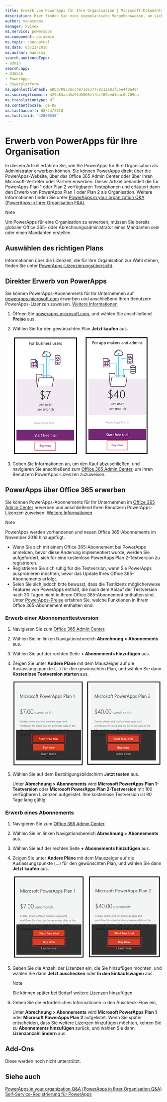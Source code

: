 ```yaml
---
title: Erwerb von PowerApps für Ihre Organisation | Microsoft-Dokumentation
description: Hier finden Sie eine exemplarische Vorgehensweise, um sich als Administrator für PowerApps zu registrieren.
author: manasmams
manager: kvivek
ms.service: powerapps
ms.component: pa-admin
ms.topic: conceptual
ms.date: 03/21/2018
ms.author: manasma
search.audienceType:
- admin
search.app:
- D365CE
- PowerApps
- Powerplatform
ms.openlocfilehash: a8bd709c3dcc4871d637778c12a81f5be4f0a494
ms.sourcegitcommit: 429b83aaa5a91d5868e1fbc169bed1bac0c709ea
ms.translationtype: HT
ms.contentlocale: de-DE
ms.lasthandoff: 08/24/2018
ms.locfileid: "42860535"
---
```

# <a name="purchase-powerapps-for-your-organization"></a>Erwerb von PowerApps für Ihre Organisation
In diesem Artikel erfahren Sie, wie Sie PowerApps für Ihre Organisation als Administrator erwerben können. Sie können PowerApps direkt über die PowerApps-Website, über das Office 365 Admin Center oder über Ihren Microsoft-Vertreter oder Partner erwerben. Dieser Artikel behandelt die für PowerApps Plan 1 oder Plan 2 verfügbaren Testoptionen und erläutert dann den Erwerb von PowerApps Plan 1 oder Plan 2 als Organisation. Weitere Informationen finden Sie unter [PowerApps in your organization Q&A (PowerApps in Ihrer Organisation F&A)](signup-question-and-answer.md).

> [!NOTE]
>   Um PowerApps für eine Organisation zu erwerben, müssen Sie bereits globaler Office 365- oder Abrechnungsadministrator eines Mandanten sein oder einen Mandanten erstellen.

## <a name="choosing-the-right-plan"></a>Auswählen des richtigen Plans
Informationen über die Lizenzen, die für Ihre Organisation zur Wahl stehen, finden Sie unter [PowerApps-Lizenzierungsübersicht](pricing-billing-skus.md).

## <a name="purchase-powerapps-directly"></a>Direkter Erwerb von PowerApps
Sie können PowerApps-Abonnements für Ihr Unternehmen auf [powerapps.microsoft.com][4] erwerben und anschließend Ihren Benutzern PowerApps-Lizenzen zuweisen. [Weitere Informationen][5]

1. Öffnen Sie [powerapps.microsoft.com][4], und wählen Sie anschließend **Preise** aus.

2. Wählen Sie für den gewünschten Plan **Jetzt kaufen** aus.

    ![](./media/signup-for-powerapps-admin/buy-now.png)

3. Geben Sie Informationen an, um den Kauf abzuschließen, und navigieren Sie anschließend zum [Office 365 Admin Center][6], um Ihren Benutzern PowerApps-Lizenzen zuzuweisen.

## <a name="get-powerapps-through-office-365"></a>PowerApps über Office 365 erwerben
Sie können PowerApps-Abonnements für Ihr Unternehmen im [Office 365 Admin Center][6] erwerben und anschließend Ihren Benutzern PowerApps-Lizenzen zuweisen. [Weitere Informationen][5]

> [!NOTE]
> PowerApps werden vorhandenen und neuen Office 365-Abonnements im November 2016 hinzugefügt.
>
> * Wenn Sie sich mit einem Office 365-Abonnement bei PowerApps anmelden, bevor diese Änderung implementiert wurde, werden Sie aufgefordert, sich für eine kostenlose PowerApps Plan 2-Testversion zu registrieren.
> * Registrieren Sie sich ruhig für die Testversion, wenn Sie PowerApps ausprobieren möchten, bevor das Update Ihres Office 365-Abonnements erfolgt.  
> * Seien Sie sich jedoch bitte bewusst, dass die Testlizenz möglicherweise Features von PowerApps enthält, die nach dem Ablauf der Testversion nach 30 Tagen nicht in Ihrem Office 365-Abonnement enthalten sind.  Unter [PowerApps-Preise][2] erfahren Sie, welche Funktionen in Ihrem Office 365-Abonnement enthalten sind.


### <a name="purchase-a-subscription-trial"></a>Erwerb einer Abonnementtestversion
1. Navigieren Sie zum [Office 365 Admin Center][6].

2. Wählen Sie im linken Navigationsbereich **Abrechnung > Abonnements** aus.

3. Wählen Sie auf der rechten Seite **+ Abonnements hinzufügen** aus.

4. Zeigen Sie unter **Andere Pläne** mit dem Mauszeiger auf die Auslassungspunkte (...) für den gewünschten Plan, und wählen Sie dann **Kostenlose Testversion starten** aus.

    ![](./media/signup-for-powerapps-admin/admin-purchase-trial.png)

5. Wählen Sie auf dem Bestätigungsbildschirm **Jetzt testen** aus.

    Unter **Abrechnung > Abonnements** wird **Microsoft PowerApps Plan 1-Testversion** oder **Microsoft PowerApps Plan 2-Testversion** mit 100 verfügbaren Lizenzen aufgelistet. Ihre kostenlose Testversion ist 90 Tage lang gültig.

### <a name="purchase-a-subscription"></a>Erwerb eines Abonnements
1. Navigieren Sie zum [Office 365 Admin Center][6].

2. Wählen Sie im linken Navigationsbereich **Abrechnung > Abonnements** aus.

3. Wählen Sie auf der rechten Seite **+ Abonnements hinzufügen** aus.

4. Zeigen Sie unter **Andere Pläne** mit dem Mauszeiger auf die Auslassungspunkte (...) für den gewünschten Plan, und wählen Sie dann **Jetzt kaufen** aus.

    ![](./media/signup-for-powerapps-admin/admin-purchase-paid.png)

5. Geben Sie die Anzahl der Lizenzen ein, die Sie hinzufügen möchten, und wählen Sie dann **Jetzt auschecken** oder **In den Einkaufswagen** aus.

   > [!NOTE]
   > Sie können später bei Bedarf weitere Lizenzen hinzufügen.


6. Geben Sie die erforderlichen Informationen in den Auscheck-Flow ein,

    Unter **Abrechnung > Abonnements** wird **Microsoft PowerApps Plan 1** oder **Microsoft PowerApps Plan 2** aufgelistet. Wenn Sie später entscheiden, dass Sie weitere Lizenzen hinzufügen möchten, kehren Sie zu **Abonnements hinzufügen** zurück, und wählen Sie dann **Lizenzanzahl ändern** aus.

## <a name="add-ons"></a>Add-Ons
Diese werden noch nicht unterstützt.

## <a name="see-also"></a>Siehe auch
[PowerApps in your organization Q&A (PowerApps in Ihrer Organisation Q&A)](signup-question-and-answer.md)  
[Self-Service-Registrierung für PowerApps](../maker/signup-for-powerapps.md)  

<!--Reference links in article-->
[1]: http://go.microsoft.com/fwlink/p/?LinkId=715583
[2]: http://go.microsoft.com/fwlink/p/?LinkId=708209
[4]: https://go.microsoft.com/fwlink/?linkid=832551
[5]: https://support.office.com/article/997596b5-4173-4627-b915-36abac6786dc
[6]: https://portal.office.com/admin/default.aspx
